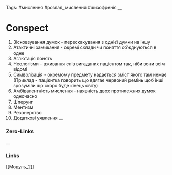Tags: #мислення #розлад_мислення #шизофренія
__
# Conspect
1. Зісковзування думок - перескакування з однієї думки на іншу
2. Атактичні замикання - окремі склади чи поняття об'єднуються в одне
3. Аглютація понять
4. Неологізми - вживання слів вигаданих пацієнтом так, ніби вони всім відомі
5. Символізація - окремому предмету надається зміст якого там немає (Приклад - пацієнтка говорить що вдягає червоний ремінь щоб інші зрозуміли що скоро буде кінець світу)
6. Амбівалентність мислення - наявність двох протилежних думок одночасно
7. Шперунг
8. Ментизм
9. Резонерство
10. Додаткові уявлення
__
### Zero-Links

__
### Links
[[Модуль_2]]